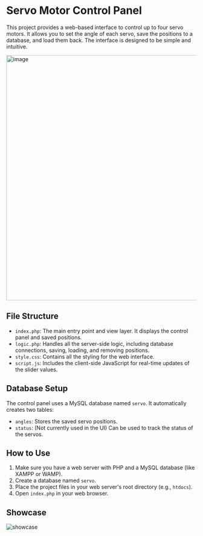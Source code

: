 # Servo Motor Control Panel

This project provides a web-based interface to control up to four servo motors. It allows you to set the angle of each servo, save the positions to a database, and load them back. The interface is designed to be simple and intuitive.

<img width="987" height="648" alt="image" src="https://github.com/user-attachments/assets/25a97e5d-5943-4134-a234-2d8115900631" />


## File Structure

*   `index.php`: The main entry point and view layer. It displays the control panel and saved positions.
*   `logic.php`: Handles all the server-side logic, including database connections, saving, loading, and removing positions.
*   `style.css`: Contains all the styling for the web interface.
*   `script.js`: Includes the client-side JavaScript for real-time updates of the slider values.

## Database Setup

The control panel uses a MySQL database named `servo`. It automatically creates two tables:

*   `angles`: Stores the saved servo positions.
*   `status`: (Not currently used in the UI) Can be used to track the status of the servos.

## How to Use

1.  Make sure you have a web server with PHP and a MySQL database (like XAMPP or WAMP).
2.  Create a database named `servo`.
3.  Place the project files in your web server's root directory (e.g., `htdocs`).
4.  Open `index.php` in your web browser.

## Showcase

![showcase](https://github.com/user-attachments/assets/7ebe3817-ebf7-4f42-a019-e5359dac91b3)
